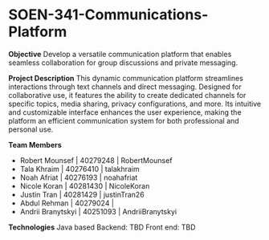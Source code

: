 # SOEN-341-Communications-Platform

**Objective**
Develop a versatile communication platform that enables seamless collaboration for group discussions and private messaging.

**Project Description**
This dynamic communication platform streamlines interactions through text channels and direct messaging. Designed for collaborative use, it features the ability to create dedicated channels for specific topics, media sharing, privacy configurations, and more. Its intuitive and customizable interface enhances the user experience, making the platform an efficient communication system for both professional and personal use.

**Team Members**
- Robert Mounsef | 40279248 | RobertMounsef
- Tala Khraim | 40276410 | talakhraim
- Noah Afriat | 40276193 | noahafriat
- Nicole Koran | 40281430 | NicoleKoran
- Justin Tran | 40281429 | justinTran26
- Abdul Rehman | 40279024 |
- Andrii Branytskyi | 40251093 | AndriiBranytskyi

**Technologies**
Java based
Backend: TBD
Front end: TBD
